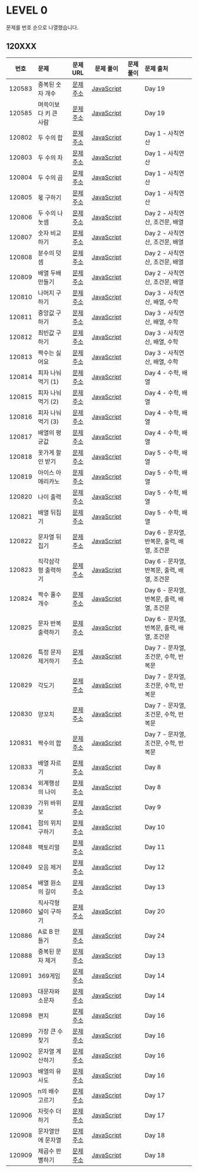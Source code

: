 # LEVEL 0

문제를 번호 순으로 나열했습니다.

## 120XXX

|  번호  | 문제                  |                               문제 URL                                |                    문제 풀이                    | 문제 풀이 | 문제 출처                                  |
| :----: | :-------------------- | :-------------------------------------------------------------------: | :---------------------------------------------: | :-------: | :----------------------------------------- |
| 120583 | 중복된 숫자 개수      | [문제주소](https://programmers.co.kr/learn/courses/30/lessons/120583) |   [JavaScript](./120583-중복된_숫자_개수.js)    |           | Day 19                                     |
| 120585 | 머쓱이보다 키 큰 사람 | [문제주소](https://programmers.co.kr/learn/courses/30/lessons/120585) | [JavaScript](./120585-머쓱이보다_키_큰_사람.js) |           | Day 19                                     |
| 120802 | 두 수의 합            | [문제주소](https://programmers.co.kr/learn/courses/30/lessons/120802) |      [JavaScript](./120802-두_수의_합.js)       |           | Day 1 - 사칙연산                           |
| 120803 | 두 수의 차            | [문제주소](https://programmers.co.kr/learn/courses/30/lessons/120803) |      [JavaScript](./120803-두_수의_차.js)       |           | Day 1 - 사칙연산                           |
| 120804 | 두 수의 곱            | [문제주소](https://programmers.co.kr/learn/courses/30/lessons/120804) |      [JavaScript](./120804-두_수의_곱.js)       |           | Day 1 - 사칙연산                           |
| 120805 | 몫 구하기             | [문제주소](https://programmers.co.kr/learn/courses/30/lessons/120805) |       [JavaScript](./120805-몫_구하기.js)       |           | Day 1 - 사칙연산                           |
| 120806 | 두 수의 나눗셈        | [문제주소](https://programmers.co.kr/learn/courses/30/lessons/120806) |    [JavaScript](./120806-두_수의_나눗셈.js)     |           | Day 2 - 사칙연산, 조건문, 배열             |
| 120807 | 숫자 비교하기         | [문제주소](https://programmers.co.kr/learn/courses/30/lessons/120807) |     [JavaScript](./120807-숫자_비교하기.js)     |           | Day 2 - 사칙연산, 조건문, 배열             |
| 120808 | 분수의 덧셈           | [문제주소](https://programmers.co.kr/learn/courses/30/lessons/120808) |      [JavaScript](./120808-분수의_덧셈.js)      |           | Day 2 - 사칙연산, 조건문, 배열             |
| 120809 | 배열 두배 만들기      | [문제주소](https://programmers.co.kr/learn/courses/30/lessons/120809) |   [JavaScript](./120809-배열_두배_만들기.js)    |           | Day 2 - 사칙연산, 조건문, 배열             |
| 120810 | 나머지 구하기         | [문제주소](https://programmers.co.kr/learn/courses/30/lessons/120810) |     [JavaScript](./120810-나머지_구하기.js)     |           | Day 3 - 사칙연산, 배열, 수학               |
| 120811 | 중앙값 구하기         | [문제주소](https://programmers.co.kr/learn/courses/30/lessons/120811) |     [JavaScript](./120811-중앙값_구하기.js)     |           | Day 3 - 사칙연산, 배열, 수학               |
| 120812 | 최빈값 구하기         | [문제주소](https://programmers.co.kr/learn/courses/30/lessons/120812) |     [JavaScript](./120812-최빈값_구하기.js)     |           | Day 3 - 사칙연산, 배열, 수학               |
| 120813 | 짝수는 싫어요         | [문제주소](https://programmers.co.kr/learn/courses/30/lessons/120813) |     [JavaScript](./120813-짝수는_싫어요.js)     |           | Day 3 - 사칙연산, 배열, 수학               |
| 120814 | 피자 나눠 먹기 (1)    | [문제주소](https://programmers.co.kr/learn/courses/30/lessons/120814) |  [JavaScript](<./120814-피자_나눠_먹기(1).js>)  |           | Day 4 - 수학, 배열                         |
| 120815 | 피자 나눠 먹기 (2)    | [문제주소](https://programmers.co.kr/learn/courses/30/lessons/120815) |  [JavaScript](<./120815-피자_나눠_먹기(2).js>)  |           | Day 4 - 수학, 배열                         |
| 120816 | 피자 나눠 먹기 (3)    | [문제주소](https://programmers.co.kr/learn/courses/30/lessons/120816) |  [JavaScript](<./120816-피자_나눠_먹기(3).js>)  |           | Day 4 - 수학, 배열                         |
| 120817 | 배열의 평균값         | [문제주소](https://programmers.co.kr/learn/courses/30/lessons/120817) |     [JavaScript](./120817-배열의_평균값.js)     |           | Day 4 - 수학, 배열                         |
| 120818 | 옷가게 할인 받기      | [문제주소](https://programmers.co.kr/learn/courses/30/lessons/120818) |   [JavaScript](./120818-옷가게_할인_받기.js)    |           | Day 5 - 수학, 배열                         |
| 120819 | 아이스 아메리카노     | [문제주소](https://programmers.co.kr/learn/courses/30/lessons/120819) |   [JavaScript](./120819-아이스_아메리카노.js)   |           | Day 5 - 수학, 배열                         |
| 120820 | 나이 출력             | [문제주소](https://programmers.co.kr/learn/courses/30/lessons/120820) |       [JavaScript](.120820-나이_출력.js)        |           | Day 5 - 수학, 배열                         |
| 120821 | 배열 뒤집기           | [문제주소](https://programmers.co.kr/learn/courses/30/lessons/120821) |      [JavaScript](./120821-배열_뒤집기.js)      |           | Day 5 - 수학, 배열                         |
| 120822 | 문자열 뒤집기         | [문제주소](https://programmers.co.kr/learn/courses/30/lessons/120822) |     [JavaScript](./120822-문자열_뒤집기.js)     |           | Day 6 - 문자열, 반복문, 출력, 배열, 조건문 |
| 120823 | 직각삼각형 출력하기   | [문제주소](https://programmers.co.kr/learn/courses/30/lessons/120823) |  [JavaScript](./120823-직각삼각형_출력하기.js)  |           | Day 6 - 문자열, 반복문, 출력, 배열, 조건문 |
| 120824 | 짝수 홀수 개수        | [문제주소](https://programmers.co.kr/learn/courses/30/lessons/120824) |    [JavaScript](./120824-짝수_홀수_개수.js)     |           | Day 6 - 문자열, 반복문, 출력, 배열, 조건문 |
| 120825 | 문자 반복 출력하기    | [문제주소](https://programmers.co.kr/learn/courses/30/lessons/120825) |  [JavaScript](./120825-문자_반복_출력하기.js)   |           | Day 6 - 문자열, 반복문, 출력, 배열, 조건문 |
| 120826 | 특정 문자 제거하기    | [문제주소](https://programmers.co.kr/learn/courses/30/lessons/120826) |  [JavaScript](./120826-특정_문자_제거하기.js)   |           | Day 7 - 문자열, 조건문, 수학, 반복문       |
| 120829 | 각도기                | [문제주소](https://programmers.co.kr/learn/courses/30/lessons/120829) |        [JavaScript](./120829-각도기.js)         |           | Day 7 - 문자열, 조건문, 수학, 반복문       |
| 120830 | 양꼬치                | [문제주소](https://programmers.co.kr/learn/courses/30/lessons/120830) |        [JavaScript](./120830-양꼬치.js)         |           | Day 7 - 문자열, 조건문, 수학, 반복문       |
| 120831 | 짝수의 합             | [문제주소](https://programmers.co.kr/learn/courses/30/lessons/120831) |       [JavaScript](./120831-짝수의_합.js)       |           | Day 7 - 문자열, 조건문, 수학, 반복문       |
| 120833 | 배열 자르기           | [문제주소](https://programmers.co.kr/learn/courses/30/lessons/120833) |      [JavaScript](./120833-배열_자르기.js)      |           | Day 8                                      |
| 120834 | 외계행성의 나이       | [문제주소](https://programmers.co.kr/learn/courses/30/lessons/120834) |    [JavaScript](./120834-외계행성의_나이.js)    |           | Day 8                                      |
| 120839 | 가위 바위 보          | [문제주소](https://programmers.co.kr/learn/courses/30/lessons/120839) |     [JavaScript](./120839-가위_바위_보.js)      |           | Day 9                                      |
| 120841 | 점의 위치 구하기      | [문제주소](https://programmers.co.kr/learn/courses/30/lessons/120841) |   [JavaScript](./120841-점의_위치_구하기.js)    |           | Day 10                                     |
| 120848 | 팩토리얼              | [문제주소](https://programmers.co.kr/learn/courses/30/lessons/120848) |       [JavaScript](./120848-팩토리얼.js)        |           | Day 11                                     |
| 120849 | 모음 제거             | [문제주소](https://programmers.co.kr/learn/courses/30/lessons/120849) |       [JavaScript](./120849-모음_제거.js)       |           | Day 12                                     |
| 120854 | 배열 원소의 길이      | [문제주소](https://programmers.co.kr/learn/courses/30/lessons/120854) |   [JavaScript](./120854-배열_원소의_길이.js)    |           | Day 13                                     |
| 120860 | 직사각형 넓이 구하기  | [문제주소](https://programmers.co.kr/learn/courses/30/lessons/120860) | [JavaScript](./120860-직사각형_넓이_구하기.js)  |           | Day 20                                     |
| 120886 | A로 B 만들기          | [문제주소](https://programmers.co.kr/learn/courses/30/lessons/120886) |     [JavaScript](./120886-A로_B_만들기.js)      |           | Day 24                                     |
| 120888 | 중복된 문자 제거      | [문제주소](https://programmers.co.kr/learn/courses/30/lessons/120888) |   [JavaScript](./120888-중복된_문자_제거.js)    |           | Day 13                                     |
| 120891 | 369게임               | [문제주소](https://programmers.co.kr/learn/courses/30/lessons/120891) |        [JavaScript](./120891-369게임.js)        |           | Day 14                                     |
| 120893 | 대문자와 소문자       | [문제주소](https://programmers.co.kr/learn/courses/30/lessons/120893) |    [JavaScript](./120893-대문자와_소문자.js)    |           | Day 14                                     |
| 120898 | 편지                  | [문제주소](https://programmers.co.kr/learn/courses/30/lessons/120898) |         [JavaScript](./120898-편지.js)          |           | Day 16                                     |
| 120899 | 가장 큰 수 찾기       | [문제주소](https://programmers.co.kr/learn/courses/30/lessons/120899) |    [JavaScript](./120899-가장_큰_수_찾기.js)    |           | Day 16                                     |
| 120902 | 문자열 계산하기       | [문제주소](https://programmers.co.kr/learn/courses/30/lessons/120902) |    [JavaScript](./120902-문자열_계산하기.js)    |           | Day 16                                     |
| 120903 | 배열의 유사도         | [문제주소](https://programmers.co.kr/learn/courses/30/lessons/120903) |     [JavaScript](./120903-배열의_유사도.js)     |           | Day 16                                     |
| 120905 | n의 배수 고르기       | [문제주소](https://programmers.co.kr/learn/courses/30/lessons/120905) |    [JavaScript](./120905-n의_배수_고르기.js)    |           | Day 17                                     |
| 120906 | 자릿수 더하기         | [문제주소](https://programmers.co.kr/learn/courses/30/lessons/120906) |     [JavaScript](./120906-자릿수_더하기.js)     |           | Day 17                                     |
| 120908 | 문자열안에 문자열     | [문제주소](https://programmers.co.kr/learn/courses/30/lessons/120908) |   [JavaScript](./120908-문자열안에_문자열.js)   |           | Day 18                                     |
| 120909 | 제곱수 판별하기       | [문제주소](https://programmers.co.kr/learn/courses/30/lessons/120909) |    [JavaScript](./120909-제곱수_판별하기.js)    |           | Day 18                                     |
